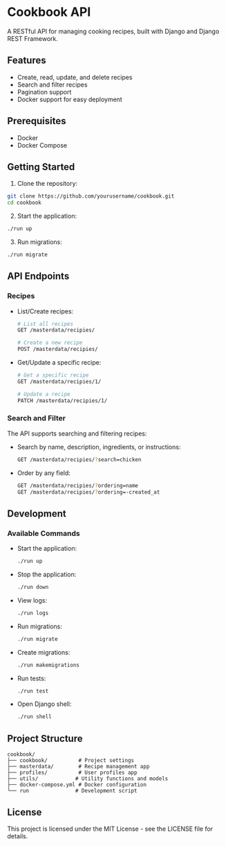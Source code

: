 # Cookbook API

A RESTful API for managing cooking recipes, built with Django and Django REST Framework.

## Features

- Create, read, update, and delete recipes
- Search and filter recipes
- Pagination support
- Docker support for easy deployment

## Prerequisites

- Docker
- Docker Compose

## Getting Started

1. Clone the repository:
```bash
git clone https://github.com/yourusername/cookbook.git
cd cookbook
```

2. Start the application:
```bash
./run up
```

3. Run migrations:
```bash
./run migrate
```

## API Endpoints

### Recipes

- List/Create recipes:
  ```bash
  # List all recipes
  GET /masterdata/recipies/
  
  # Create a new recipe
  POST /masterdata/recipies/
  ```

- Get/Update a specific recipe:
  ```bash
  # Get a specific recipe
  GET /masterdata/recipies/1/
  
  # Update a recipe
  PATCH /masterdata/recipies/1/
  ```

### Search and Filter

The API supports searching and filtering recipes:

- Search by name, description, ingredients, or instructions:
  ```bash
  GET /masterdata/recipies/?search=chicken
  ```

- Order by any field:
  ```bash
  GET /masterdata/recipies/?ordering=name
  GET /masterdata/recipies/?ordering=-created_at
  ```

## Development

### Available Commands

- Start the application:
  ```bash
  ./run up
  ```

- Stop the application:
  ```bash
  ./run down
  ```

- View logs:
  ```bash
  ./run logs
  ```

- Run migrations:
  ```bash
  ./run migrate
  ```

- Create migrations:
  ```bash
  ./run makemigrations
  ```

- Run tests:
  ```bash
  ./run test
  ```

- Open Django shell:
  ```bash
  ./run shell
  ```

## Project Structure

```
cookbook/
├── cookbook/          # Project settings
├── masterdata/        # Recipe management app
├── profiles/          # User profiles app
├── utils/            # Utility functions and models
├── docker-compose.yml # Docker configuration
└── run               # Development script
```

## License

This project is licensed under the MIT License - see the LICENSE file for details. 